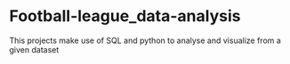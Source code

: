 # Football-league_data-analysis
This projects make use of SQL and python to analyse and visualize from a given dataset
